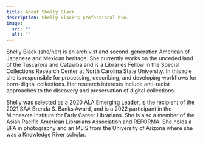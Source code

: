 ```yaml
---
title: About Shelly Black
description: Shelly Black's professional bio.
image:
  src: ""
  alt: ""
---
```

Shelly Black (she/her) is an archivist and second-generation American of Japanese and Mexican heritage. She currently works on the unceded land of the Tuscarora and Catawba and is a Libraries Fellow in the Special Collections Research Center at North Carolina State University. In this role she is responsible for processing, describing, and developing workflows for born-digital collections. Her research interests include anti-racist approaches to the discovery and preservation of digital collections.

Shelly was selected as a 2020 ALA Emerging Leader, is the recipient of the 2021 SAA Brenda S. Banks Award, and is a 2022 participant in the Minnesota Institute for Early Career Librarians. She is also a member of the Asian Pacific American Librarians Association and REFORMA. She holds a BFA in photography and an MLIS from the University of Arizona where she was a Knowledge River scholar.